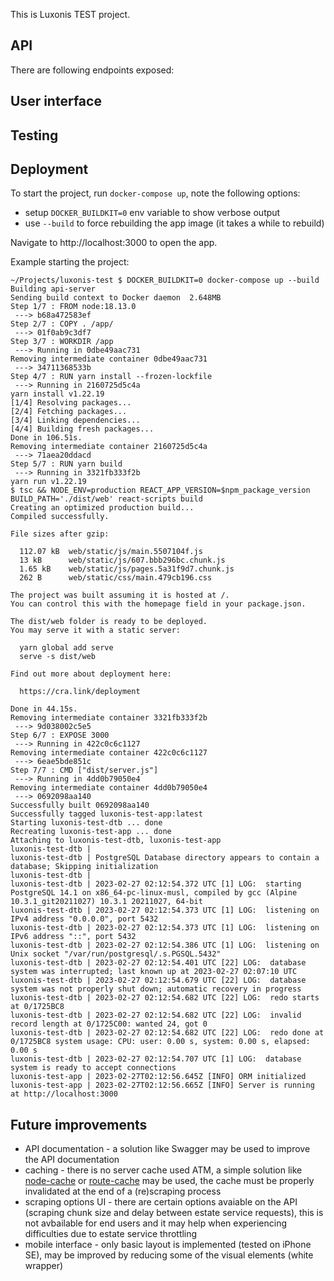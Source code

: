 This is Luxonis TEST project.

## API
There are following endpoints exposed:

### 

## User interface

## Testing


## Deployment 
To start the project, run `docker-compose up`, note the following options:
- setup `DOCKER_BUILDKIT=0` env variable to show verbose output
- use `--build` to force rebuilding the app image (it takes a while to rebuild)

Navigate to http://localhost:3000 to open the app.

Example starting the project:
```
~/Projects/luxonis-test $ DOCKER_BUILDKIT=0 docker-compose up --build
Building api-server
Sending build context to Docker daemon  2.648MB
Step 1/7 : FROM node:18.13.0
 ---> b68a472583ef
Step 2/7 : COPY . /app/
 ---> 01f0ab9c3df7
Step 3/7 : WORKDIR /app
 ---> Running in 0dbe49aac731
Removing intermediate container 0dbe49aac731
 ---> 34711368533b
Step 4/7 : RUN yarn install --frozen-lockfile
 ---> Running in 2160725d5c4a
yarn install v1.22.19
[1/4] Resolving packages...
[2/4] Fetching packages...
[3/4] Linking dependencies...
[4/4] Building fresh packages...
Done in 106.51s.
Removing intermediate container 2160725d5c4a
 ---> 71aea20ddacd
Step 5/7 : RUN yarn build
 ---> Running in 3321fb333f2b
yarn run v1.22.19
$ tsc && NODE_ENV=production REACT_APP_VERSION=$npm_package_version BUILD_PATH='./dist/web' react-scripts build
Creating an optimized production build...
Compiled successfully.

File sizes after gzip:

  112.07 kB  web/static/js/main.5507104f.js
  13 kB      web/static/js/607.bbb296bc.chunk.js
  1.65 kB    web/static/js/pages.5a31f9d7.chunk.js
  262 B      web/static/css/main.479cb196.css

The project was built assuming it is hosted at /.
You can control this with the homepage field in your package.json.

The dist/web folder is ready to be deployed.
You may serve it with a static server:

  yarn global add serve
  serve -s dist/web

Find out more about deployment here:

  https://cra.link/deployment

Done in 44.15s.
Removing intermediate container 3321fb333f2b
 ---> 9d038002c5e5
Step 6/7 : EXPOSE 3000
 ---> Running in 422c0c6c1127
Removing intermediate container 422c0c6c1127
 ---> 6eae5bde851c
Step 7/7 : CMD ["dist/server.js"]
 ---> Running in 4dd0b79050e4
Removing intermediate container 4dd0b79050e4
 ---> 0692098aa140
Successfully built 0692098aa140
Successfully tagged luxonis-test-app:latest
Starting luxonis-test-dtb ... done
Recreating luxonis-test-app ... done
Attaching to luxonis-test-dtb, luxonis-test-app
luxonis-test-dtb | 
luxonis-test-dtb | PostgreSQL Database directory appears to contain a database; Skipping initialization
luxonis-test-dtb | 
luxonis-test-dtb | 2023-02-27 02:12:54.372 UTC [1] LOG:  starting PostgreSQL 14.1 on x86_64-pc-linux-musl, compiled by gcc (Alpine 10.3.1_git20211027) 10.3.1 20211027, 64-bit
luxonis-test-dtb | 2023-02-27 02:12:54.373 UTC [1] LOG:  listening on IPv4 address "0.0.0.0", port 5432
luxonis-test-dtb | 2023-02-27 02:12:54.373 UTC [1] LOG:  listening on IPv6 address "::", port 5432
luxonis-test-dtb | 2023-02-27 02:12:54.386 UTC [1] LOG:  listening on Unix socket "/var/run/postgresql/.s.PGSQL.5432"
luxonis-test-dtb | 2023-02-27 02:12:54.401 UTC [22] LOG:  database system was interrupted; last known up at 2023-02-27 02:07:10 UTC
luxonis-test-dtb | 2023-02-27 02:12:54.679 UTC [22] LOG:  database system was not properly shut down; automatic recovery in progress
luxonis-test-dtb | 2023-02-27 02:12:54.682 UTC [22] LOG:  redo starts at 0/1725BC8
luxonis-test-dtb | 2023-02-27 02:12:54.682 UTC [22] LOG:  invalid record length at 0/1725C00: wanted 24, got 0
luxonis-test-dtb | 2023-02-27 02:12:54.682 UTC [22] LOG:  redo done at 0/1725BC8 system usage: CPU: user: 0.00 s, system: 0.00 s, elapsed: 0.00 s
luxonis-test-dtb | 2023-02-27 02:12:54.707 UTC [1] LOG:  database system is ready to accept connections
luxonis-test-app | 2023-02-27T02:12:56.645Z [INFO] ORM initialized
luxonis-test-app | 2023-02-27T02:12:56.665Z [INFO] Server is running at http://localhost:3000
```

## Future improvements
- API documentation - a solution like Swagger may be used to improve the API documentation
- caching - there is no server cache used ATM, a simple solution like [node-cache](https://github.com/node-cache/node-cache) or [route-cache](https://github.com/bradoyler/route-cache) may be used, the cache must be properly invalidated at the end of a (re)scraping process
- scraping options UI - there are certain options avaiable on the API (scraping chunk size and delay between estate service requests), this is not avbailable for end users and it may help when experiencing difficulties due to estate service throttling
- mobile interface - only basic layout is implemented (tested on iPhone SE), may be improved by reducing some of the visual elements (white wrapper)